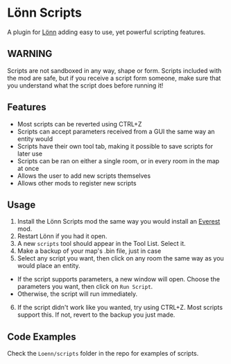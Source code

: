 # Lönn Scripts
A plugin for [Lönn](https://github.com/CelestialCartographers/Loenn) adding easy to use, yet powerful scripting features.

## WARNING

Scripts are not sandboxed in any way, shape or form. Scripts included with the mod are safe, but if you receive a script form someone, make sure that you understand what the script does before running it!

## Features
* Most scripts can be reverted using CTRL+Z
* Scripts can accept parameters received from a GUI the same way an entity would
* Scripts have their own tool tab, making it possible to save scripts for later use
* Scripts can be ran on either a single room, or in every room in the map at once
* Allows the user to add new scripts themselves
* Allows other mods to register new scripts

## Usage
1. Install the Lönn Scripts mod the same way you would install an [Everest](https://github.com/EverestAPI/Everest) mod.
2. Restart Lönn if you had it open.
3. A new `scripts` tool should appear in the Tool List. Select it.
4. Make a backup of your map's .bin file, just in case
5. Select any script you want, then click on any room the same way as you would place an entity.
  * If the script supports parameters, a new window will open. Choose the parameters you want, then click on `Run Script`.
  * Otherwise, the script will run immediately.
6. If the script didn't work like you wanted, try using CTRL+Z. Most scripts support this. If not, revert to the backup you just made.

## Code Examples

Check the `Loenn/scripts` folder in the repo for examples of scripts.